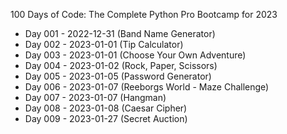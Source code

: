 100 Days of Code: The Complete Python Pro Bootcamp for 2023

+ Day 001 - 2022-12-31 (Band Name Generator)
+ Day 002 - 2023-01-01 (Tip Calculator)
+ Day 003 - 2023-01-01 (Choose Your Own Adventure)
+ Day 004 - 2023-01-02 (Rock, Paper, Scissors)
+ Day 005 - 2023-01-05 (Password Generator)
+ Day 006 - 2023-01-07 (Reeborgs World - Maze Challenge)
+ Day 007 - 2023-01-07 (Hangman)
+ Day 008 - 2023-01-08 (Caesar Cipher)
+ Day 009 - 2023-01-27 (Secret Auction)